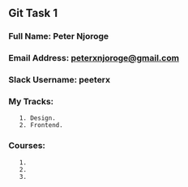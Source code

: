 ## Git Task 1

### Full Name: Peter Njoroge
### Email Address: peterxnjoroge@gmail.com
### Slack Username: peeterx
### My Tracks:
       1. Design.
       2. Frontend.
### Courses:
       1.
       2.
       3.
      
